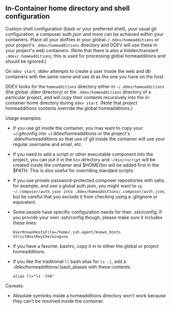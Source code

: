 ## In-Container home directory and shell configuration

Custom shell configuration (bash or your preferred shell), your usual git configuration, a composer auth.json and more can be achieved within your containers.  Place all your dotfiles in your global`~/.ddev/homeadditions` or your project's `.ddev/homeadditions` directory and DDEV will use these in your project's web containers.  (Note that there is also a hidden/transient `.ddev/.homeadditions`; this is used for processing global homeadditions and should be ignored.)

On `ddev start`, ddev attempts to create a user inside the web and db containers with the same name and use id as the one you have on the host.

DDEV looks for the `homeadditions` directory either in `~/.ddev/homeadditions` (the global .ddev directory) or the `.ddev/homeadditions` directory of a particular project, and will copy their contents recursively into the in-container home directory during `ddev start`. (Note that project homeadditions contents override the global homeadditions.)

Usage examples:

* If you use git inside the container, you may want to copy your ~/.gitconfig into ~/.ddev/homeadditions or the project's .ddev/homeadditions so that use of git inside the container will use your regular username and email, etc.
* If you need to add a script or other executable component into the project, you can put it in the `bin` directory and `~/bin/<script` will be created inside the container and $HOME/bin will be added first in the $PATH. This is also useful for overriding standard scripts.
* If you use private password-protected composer repositories with satis, for example, and use a global auth.json, you might want to `cp ~/.composer/auth.json into .ddev/homeadditions/.composer/auth.json`, but be careful that you exclude it from checking using a .gitignore or equivalent.
* Some people have specific configuration needs for their .ssh/config. If you provide your own .ssh/config though, please make sure it includes these lines:

    ```
    UserKnownHostsFile=/home/.ssh-agent/known_hosts
    StrictHostKeyChecking=no
    ```

* If you have a favorite .bashrc, copy it in to either the global or project homeadditions.

* If you like the traditional `ll` bash alias for `ls -l`, add a .ddev/homeadditions/.bash_aliases with these contents:

    ```
    alias ll="ls -lhA"
    ```

Caveats:

* Absolute symlinks inside a homeadditions directory won't work because they can't be resolved inside the container.
